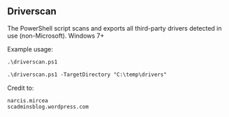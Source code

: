 ## Driverscan

The PowerShell script scans and exports all third-party drivers detected in use (non-Microsoft).
Windows 7+

Example usage:
```markdown
.\driverscan.ps1

.\driverscan.ps1 -TargetDirectory "C:\temp\drivers"
```

Credit to: 
```markdown
narcis.mircea
scadminsblog.wordpress.com
```
